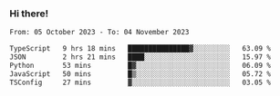### Hi there!

<!--START_SECTION:waka-->

```txt
From: 05 October 2023 - To: 04 November 2023

TypeScript   9 hrs 18 mins   ███████████████▓░░░░░░░░░   63.09 %
JSON         2 hrs 21 mins   ████░░░░░░░░░░░░░░░░░░░░░   15.97 %
Python       53 mins         █▓░░░░░░░░░░░░░░░░░░░░░░░   06.09 %
JavaScript   50 mins         █▒░░░░░░░░░░░░░░░░░░░░░░░   05.72 %
TSConfig     27 mins         ▓░░░░░░░░░░░░░░░░░░░░░░░░   03.05 %
```

<!--END_SECTION:waka-->
